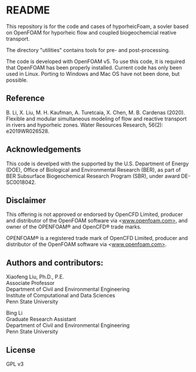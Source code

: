 # README #
This repository is for the code and cases of hyporheicFoam, a sovler based on OpenFOAM for hyporheic flow and coupled biogeochemcial reative transport. 

The directory "utilities" contains tools for pre- and post-processing.

The code is developed with OpenFOAM v5. To use this code, it is required that OpenFOAM has been properly installed. Current code has only been used in Linux. Porting to Windows and Mac OS have not been done, but possible.

## Reference ##

B. Li, X. Liu, M. H. Kaufman, A. Turetcaia, X. Chen, M. B. Cardenas (2020). Flexible and modular simultaneous modeling of flow and reactive transport in rivers and hyporheic zones. Water Resources Research, 56(2): e2019WR026528.

## Acknowledgements ##

This code is develped with the supported by the U.S. Department of Energy (DOE), Office of Biological and Environmental Research (BER), as part of BER Subsurface Biogeochemical Research Program (SBR), under award DE-SC0018042. 


## Disclaimer ##
This offering is not approved or endorsed by OpenCFD Limited, producer and distributor of the OpenFOAM software via <www.openfoam.com>, and owner of the OPENFOAM&reg;  and OpenCFD&reg; trade marks.

OPENFOAM&reg; is a registered trade mark of OpenCFD Limited, producer and distributor of the OpenFOAM software via <www.openfoam.com>.

## Authors and contributors: ##
Xiaofeng Liu, Ph.D., P.E.  
Associate Professor  
Department of Civil and Environmental Engineering  
Institute of Computational and Data Sciences  
Penn State University

Bing Li  
Graduate Research Assistant  
Department of Civil and Environmental Engineering  
Penn State University  

## License ##
GPL v3


